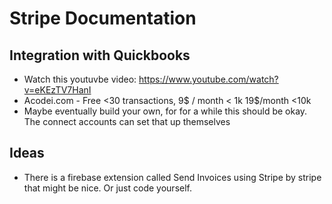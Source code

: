 # Stripe Documentation

## Integration with Quickbooks
- Watch this youtuvbe video: https://www.youtube.com/watch?v=eKEzTV7HanI
- Acodei.com - Free <30 transactions, 9$ / month < 1k 19$/month <10k
- Maybe eventually build your own, for for a while this should be okay. The connect accounts can set that up themselves



## Ideas
- There is a firebase extension called Send Invoices using Stripe by stripe that might be nice. Or just code yourself.